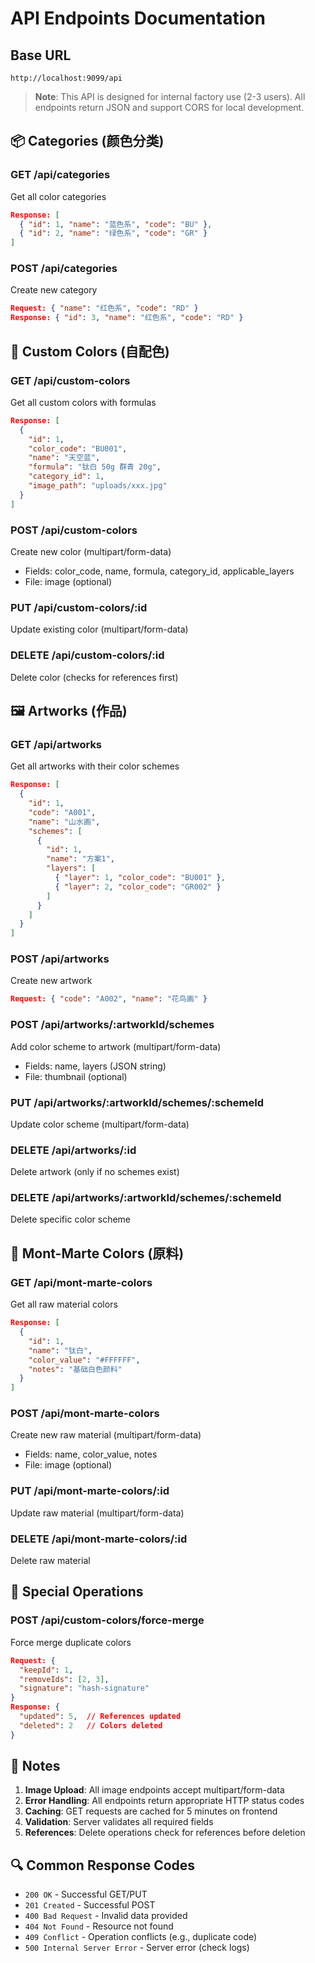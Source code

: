 # API Endpoints Documentation

## Base URL
```
http://localhost:9099/api
```

> **Note**: This API is designed for internal factory use (2-3 users). All endpoints return JSON and support CORS for local development.

## 📦 Categories (颜色分类)

### GET /api/categories
Get all color categories
```json
Response: [
  { "id": 1, "name": "蓝色系", "code": "BU" },
  { "id": 2, "name": "绿色系", "code": "GR" }
]
```

### POST /api/categories
Create new category
```json
Request: { "name": "红色系", "code": "RD" }
Response: { "id": 3, "name": "红色系", "code": "RD" }
```

## 🎨 Custom Colors (自配色)

### GET /api/custom-colors
Get all custom colors with formulas
```json
Response: [
  {
    "id": 1,
    "color_code": "BU001",
    "name": "天空蓝",
    "formula": "钛白 50g 群青 20g",
    "category_id": 1,
    "image_path": "uploads/xxx.jpg"
  }
]
```

### POST /api/custom-colors
Create new color (multipart/form-data)
- Fields: color_code, name, formula, category_id, applicable_layers
- File: image (optional)

### PUT /api/custom-colors/:id
Update existing color (multipart/form-data)

### DELETE /api/custom-colors/:id
Delete color (checks for references first)

## 🖼️ Artworks (作品)

### GET /api/artworks
Get all artworks with their color schemes
```json
Response: [
  {
    "id": 1,
    "code": "A001",
    "name": "山水画",
    "schemes": [
      {
        "id": 1,
        "name": "方案1",
        "layers": [
          { "layer": 1, "color_code": "BU001" },
          { "layer": 2, "color_code": "GR002" }
        ]
      }
    ]
  }
]
```

### POST /api/artworks
Create new artwork
```json
Request: { "code": "A002", "name": "花鸟画" }
```

### POST /api/artworks/:artworkId/schemes
Add color scheme to artwork (multipart/form-data)
- Fields: name, layers (JSON string)
- File: thumbnail (optional)

### PUT /api/artworks/:artworkId/schemes/:schemeId
Update color scheme (multipart/form-data)

### DELETE /api/artworks/:id
Delete artwork (only if no schemes exist)

### DELETE /api/artworks/:artworkId/schemes/:schemeId
Delete specific color scheme

## 🎨 Mont-Marte Colors (原料)

### GET /api/mont-marte-colors
Get all raw material colors
```json
Response: [
  {
    "id": 1,
    "name": "钛白",
    "color_value": "#FFFFFF",
    "notes": "基础白色颜料"
  }
]
```

### POST /api/mont-marte-colors
Create new raw material (multipart/form-data)
- Fields: name, color_value, notes
- File: image (optional)

### PUT /api/mont-marte-colors/:id
Update raw material (multipart/form-data)

### DELETE /api/mont-marte-colors/:id
Delete raw material

## 🔄 Special Operations

### POST /api/custom-colors/force-merge
Force merge duplicate colors
```json
Request: {
  "keepId": 1,
  "removeIds": [2, 3],
  "signature": "hash-signature"
}
Response: {
  "updated": 5,  // References updated
  "deleted": 2   // Colors deleted
}
```

## 📝 Notes

1. **Image Upload**: All image endpoints accept multipart/form-data
2. **Error Handling**: All endpoints return appropriate HTTP status codes
3. **Caching**: GET requests are cached for 5 minutes on frontend
4. **Validation**: Server validates all required fields
5. **References**: Delete operations check for references before deletion

## 🔍 Common Response Codes

- `200 OK` - Successful GET/PUT
- `201 Created` - Successful POST
- `400 Bad Request` - Invalid data provided
- `404 Not Found` - Resource not found
- `409 Conflict` - Operation conflicts (e.g., duplicate code)
- `500 Internal Server Error` - Server error (check logs)